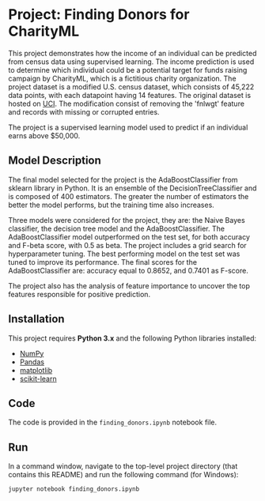 # Project: Finding Donors for CharityML

This project demonstrates how the income of an individual can be predicted from census data using supervised learning. 
The income prediction is used to determine which individual could be a potential target for funds raising campaign by CharityML, 
which is a fictitious charity organization. The project dataset is a modified U.S. census dataset, which 
consists of 45,222 data points, with each datapoint having 14 features. 
The original dataset is hosted on [UCI](https://archive.ics.uci.edu/ml/datasets/Census+Income).
The modification consist of removing the 'fnlwgt' feature and records with missing or corrupted entries.

The project is a supervised learning model used to predict if an individual earns above $50,000.  

## Model Description

The final model selected for the project is the AdaBoostClassifier from sklearn library in Python. It is an ensemble of 
the DecisionTreeClassifier and is composed of 400 estimators. The greater the number of estimators the better 
the model performs, but the training time also increases. 

Three models were considered for the project, they are: the Naive Bayes classifier, the decision tree model and 
the AdaBoostClassifier. The AdaBoostClassifier model outperformed on the test set, for both accuracy and F-beta score, with 0.5 as beta.
The project includes a grid search for hyperparameter tuning. The best performing model on the test set was tuned to improve
its performance. The final scores for the AdaBoostClassifier are: accuracy equal to 0.8652, and 0.7401 as F-score.
 
The project also has the analysis of feature importance to uncover the top features responsible for positive prediction. 

## Installation

This project requires **Python 3.x** and the following Python libraries installed:

- [NumPy](http://www.numpy.org/)
- [Pandas](http://pandas.pydata.org)
- [matplotlib](http://matplotlib.org/)
- [scikit-learn](http://scikit-learn.org/stable/)

## Code

The code is provided in the `finding_donors.ipynb` notebook file.

## Run

In a command window, navigate to the top-level project directory (that contains this README) and 
run the following command (for Windows):

```bash
jupyter notebook finding_donors.ipynb
```

